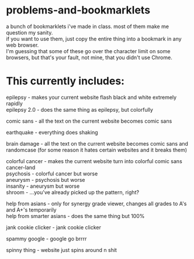 # problems-and-bookmarklets
a bunch of bookmarklets i've made in class. most of them make me question my sanity.  
if you want to use them, just copy the entire thing into a bookmark in any web browser.  
I'm guessing that some of these go over the character limit on some browsers, but that's your fault, not mine, that you didn't use Chrome.  
  
# This currently includes:
  
epilepsy - makes your current website flash black and white extremely rapidly   
epilepsy 2.0 - does the same thing as epilepsy, but colorfully  
  
comic sans - all the text on the current website becomes comic sans  
  
earthquake - everything does shaking  
  
brain damage - all the text on the current website becomes comic sans and randomcase (for some reason it hates certain websites and it breaks them)  
  
colorful cancer - makes the current website turn into colorful comic sans cancer-land  
psychosis - colorful cancer but worse  
aneurysm - psychosis but worse  
insanity - aneurysm but worse  
shroom - ...you've already picked up the pattern, right?  
  
help from asians - only for synergy grade viewer, changes all grades to A's and A+'s temporarily  
help from smarter asians - does the same thing but 100%  
  
jank cookie clicker - jank cookie clicker  
  
spammy google - google go brrrr  
  
spinny thing - website just spins around n shit  
